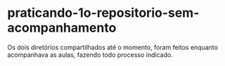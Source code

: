 # praticando-1o-repositorio-sem-acompanhamento
Os dois diretórios compartilhados até o momento, foram feitos enquanto acompanhava as aulas, fazendo todo processo indicado.
